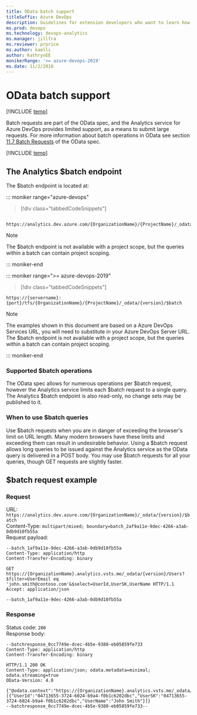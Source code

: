 ```yaml
---
title: OData batch support 
titleSuffix: Azure DevOps 
description: Guidelines for extension developers who want to learn how to write good OData queries 
ms.prod: devops
ms.technology: devops-analytics
ms.manager: jillfra
ms.reviewer: prprice
ms.author: kaelli
author: KathrynEE
monikerRange: '>= azure-devops-2019'
ms.date: 11/2/2018
---
```


# OData batch support


[!INCLUDE [temp](../_shared/version-azure-devops.md)]

Batch requests are part of the OData spec, and the Analytics service for Azure DevOps provides limited support, as a means to submit large requests. For more information about batch operations in OData see section [11.7 Batch Requests](http://docs.oasis-open.org/odata/odata/v4.0/errata03/os/complete/part1-protocol/odata-v4.0-errata03-os-part1-protocol-complete.html#_Toc453752313) of the OData spec.

[!INCLUDE [temp](../_shared/analytics-preview.md)]

## The Analytics $batch endpoint

The $batch endpoint is located at:

::: moniker range="azure-devops"

> [!div class="tabbedCodeSnippets"]
```OData
 https://analytics.dev.azure.com/{OrganizationName}/{ProjectName}/_odata/{version}/$batch
``` 


> [!NOTE]
> The $batch endpoint is not available with a project scope, but the queries within a batch can contain project scoping.

::: moniker-end

::: moniker range=">= azure-devops-2019"

> [!div class="tabbedCodeSnippets"]
```OData
https://{servername}:{port}/tfs/{OrganizationName}/{ProjectName}/_odata/{version}/$batch
```

> [!NOTE]
> The examples shown in this document are based on a Azure DevOps Services URL, you will need to substitute in your Azure DevOps Server URL.
> The $batch endpoint is not available with a project scope, but the queries within a batch can contain project scoping.

::: moniker-end

### Supported $batch operations

The OData spec allows for numerous operations per $batch request, however the Analytics service limits each $batch request to a single query. The Analytics $batch endpoint is also read-only, no change sets may be published to it.

### When to use $batch queries

Use $batch requests when you are in danger of exceeding the browser's limit on URL length. Many modern browsers have these limits and exceeding them can result in undesirable behavior. Using a $batch request allows long queries to be issued against the Analytics service as the OData query is delivered in a POST body. You may use $batch requests for all your queries, though GET requests are slightly faster.

## $batch request example

### Request

URL: ```https://analytics.dev.azure.com/{OrganizationName}/_odata/{version}/$batch```  
Content-Type: ```multipart/mixed; boundary=batch_2af9a11e-9dec-4266-a3ab-0db9d10fb55a```  
Request payload:
```
--batch_1af9a11e-9dec-4266-a3ab-0db9d10fb55a
Content-Type: application/http
Content-Transfer-Encoding: binary

GET https://{OrganizationName}.analytics.vsts.me/_odata/{version}/Users?$filter=UserEmail eq 'john.smith@contoso.com'&$select=UserId,UserSK,UserName HTTP/1.1
Accept: application/json

--batch_1af9a11e-9dec-4266-a3ab-0db9d10fb55a
```

### Response

Status code: ```200```  
Response body:  
```
--batchresponse_0cc7749e-dcec-4b5e-9380-eb05859fe733
Content-Type: application/http
Content-Transfer-Encoding: binary

HTTP/1.1 200 OK
Content-Type: application/json; odata.metadata=minimal; odata.streaming=true
OData-Version: 4.0

{"@odata.context":"https://{OrganizationName}.analytics.vsts.me/_odata/{version}/$metadata#Users(UserId,UserSK,UserName)","value":[{"UserId":"04713655-3724-6024-b9a4-f0b1c6202dbc","UserSK":"04713655-3724-6024-b9a4-f0b1c6202dbc","UserName":"John Smith"}]}
--batchresponse_0cc7749e-dcec-4b5e-9380-eb05859fe733--
```
